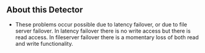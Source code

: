 ## About this Detector

* These problems occur possible due to latency failover, or due to file server failover. In latency failover there is no write access but there is read access. In fileserver failover there is a momentary loss of both read and write functionality.